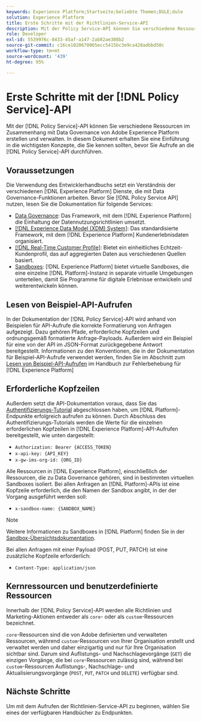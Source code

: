 ```yaml
---
keywords: Experience Platform;Startseite;beliebte Themen;DULE;dule
solution: Experience Platform
title: Erste Schritte mit der Richtlinien-Service-API
description: Mit der Policy Service-API können Sie verschiedene Ressourcen im Zusammenhang mit der Data Governance von Adobe Experience Platform erstellen und verwalten. In diesem Dokument erhalten Sie eine Einführung in die wichtigsten Konzepte, die Sie kennen sollten, bevor Sie Aufrufe an die Policy Service-API durchführen.
role: Developer
exl-id: 5539976c-8433-45af-a147-2ab82ae308b2
source-git-commit: c16ce1020670065ecc5415bc3e9ca428adbbd50c
workflow-type: tm+mt
source-wordcount: '439'
ht-degree: 95%

---
```


# Erste Schritte mit der [!DNL Policy Service]-API

Mit der [!DNL Policy Service]-API können Sie verschiedene Ressourcen im Zusammenhang mit Data Governance von Adobe Experience Platform erstellen und verwalten. In diesem Dokument erhalten Sie eine Einführung in die wichtigsten Konzepte, die Sie kennen sollten, bevor Sie Aufrufe an die [!DNL Policy Service]-API durchführen.

## Voraussetzungen

Die Verwendung des Entwicklerhandbuchs setzt ein Verständnis der verschiedenen [!DNL Experience Platform] Dienste, die mit Data Governance-Funktionen arbeiten. Bevor Sie [!DNL Policy Service API] nutzen, lesen Sie die Dokumentation für folgende Services:

* [Data Governance](../home.md): Das Framework, mit dem [!DNL Experience Platform] die Einhaltung der Datennutzungsrichtlinien umsetzt.
* [[!DNL Experience Data Model (XDM) System]](../../xdm/home.md): Das standardisierte Framework, mit dem [!DNL Experience Platform] Kundenerlebnisdaten organisiert.
* [[!DNL Real-Time Customer Profile]](../../profile/home.md): Bietet ein einheitliches Echtzeit-Kundenprofil, das auf aggregierten Daten aus verschiedenen Quellen basiert.
* [Sandboxes](../../sandboxes/home.md): [!DNL Experience Platform] bietet virtuelle Sandboxes, die eine einzelne [!DNL Platform]-Instanz in separate virtuelle Umgebungen unterteilen, damit Sie Programme für digitale Erlebnisse entwickeln und weiterentwickeln können.

## Lesen von Beispiel-API-Aufrufen

In der Dokumentation der [!DNL Policy Service]-API wird anhand von Beispielen für API-Aufrufe die korrekte Formatierung von Anfragen aufgezeigt. Dazu gehören Pfade, erforderliche Kopfzeilen und ordnungsgemäß formatierte Anfrage-Payloads. Außerdem wird ein Beispiel für eine von der API im JSON-Format zurückgegebene Antwort bereitgestellt. Informationen zu den Konventionen, die in der Dokumentation für Beispiel-API-Aufrufe verwendet werden, finden Sie im Abschnitt zum [Lesen von Beispiel-API-Aufrufen](../../landing/troubleshooting.md#how-do-i-format-an-api-request) im Handbuch zur Fehlerbehebung für [!DNL Experience Platform]

## Erforderliche Kopfzeilen

Außerdem setzt die API-Dokumentation voraus, dass Sie das [Authentifizierungs-Tutorial](https://experienceleague.adobe.com/docs/experience-platform/landing/platform-apis/api-authentication.html?lang=de#platform-apis) abgeschlossen haben, um [!DNL Platform]-Endpunkte erfolgreich aufrufen zu können. Durch Abschluss des Authentifizierungs-Tutorials werden die Werte für die einzelnen erforderlichen Kopfzeilen in [!DNL Experience Platform]-API-Aufrufen bereitgestellt, wie unten dargestellt:

* `Authorization: Bearer {ACCESS_TOKEN}`
* `x-api-key: {API_KEY}`
* `x-gw-ims-org-id: {ORG_ID}`

Alle Ressourcen in [!DNL Experience Platform], einschließlich der Ressourcen, die zu Data Governance gehören, sind in bestimmten virtuellen Sandboxes isoliert. Bei allen Anfragen an [!DNL Platform]-APIs ist eine Kopfzeile erforderlich, die den Namen der Sandbox angibt, in der der Vorgang ausgeführt werden soll:

* `x-sandbox-name: {SANDBOX_NAME}`

>[!NOTE]
>
>Weitere Informationen zu Sandboxes in [!DNL Platform] finden Sie in der [Sandbox-Übersichtsdokumentation](../../sandboxes/home.md).

Bei allen Anfragen mit einer Payload (POST, PUT, PATCH) ist eine zusätzliche Kopfzeile erforderlich:

* `Content-Type: application/json`

## Kernressourcen und benutzerdefinierte Ressourcen

Innerhalb der [!DNL Policy Service]-API werden alle Richtlinien und Marketing-Aktionen entweder als `core`- oder als `custom`-Ressourcen bezeichnet.

`core`-Ressourcen sind die von Adobe definierten und verwalteten Ressourcen, während `custom`-Ressourcen von Ihrer Organisation erstellt und verwaltet werden und daher einzigartig und nur für Ihre Organisation sichtbar sind. Darum sind Auflistungs- und Nachschlagevorgänge (`GET`) die einzigen Vorgänge, die bei `core`-Ressourcen zulässig sind, während bei `custom`-Ressourcen Auflistungs-, Nachschlage- und Aktualisierungsvorgänge (`POST`, `PUT`, `PATCH` und `DELETE`) verfügbar sind.

## Nächste Schritte

Um mit dem Aufrufen der Richtlinien-Service-API zu beginnen, wählen Sie eines der verfügbaren Handbücher zu Endpunkten.

